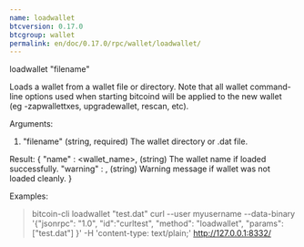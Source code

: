 ```yaml
---
name: loadwallet
btcversion: 0.17.0
btcgroup: wallet
permalink: en/doc/0.17.0/rpc/wallet/loadwallet/
---
```


loadwallet "filename"

Loads a wallet from a wallet file or directory.
Note that all wallet command-line options used when starting bitcoind will be
applied to the new wallet (eg -zapwallettxes, upgradewallet, rescan, etc).

Arguments:
1. "filename"    (string, required) The wallet directory or .dat file.

Result:
{
  "name" :    <wallet_name>,        (string) The wallet name if loaded successfully.
  "warning" : <warning>,            (string) Warning message if wallet was not loaded cleanly.
}

Examples:
> bitcoin-cli loadwallet "test.dat"
> curl --user myusername --data-binary '{"jsonrpc": "1.0", "id":"curltest", "method": "loadwallet", "params": ["test.dat"] }' -H 'content-type: text/plain;' http://127.0.0.1:8332/


